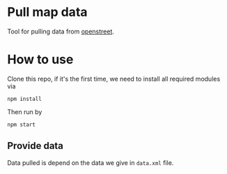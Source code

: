 # Pull map data
Tool for pulling data from [openstreet](https://www.openstreetmap.org/).

# How to use
Clone this repo, if it's the first time, we need to install all required modules via
```
npm install
```

Then run by 
```
npm start
```
## Provide data
Data pulled is depend on the data we give in `data.xml` file.


